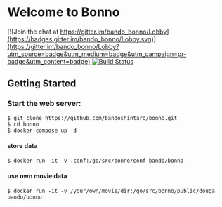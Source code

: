 # Welcome to Bonno 

[![Join the chat at https://gitter.im/bando_bonno/Lobby](https://badges.gitter.im/bando_bonno/Lobby.svg)](https://gitter.im/bando_bonno/Lobby?utm_source=badge&utm_medium=badge&utm_campaign=pr-badge&utm_content=badge)
[![Build Status](https://travis-ci.org/bandoshintaro/bonno.svg?branch=master)](https://travis-ci.org/bandoshintaro/bonno)

## Getting Started

### Start the web server:

    $ git clone https://github.com/bandoshintaro/bonno.git
	$ cd bonno
    $ docker-compose up -d

#### store data
    $ docker run -it -v .conf:/go/src/bonno/conf bando/bonno
#### use own movie data
    $ docker run -it -v /your/own/movie/dir:/go/src/bonno/public/douga bando/bonno
